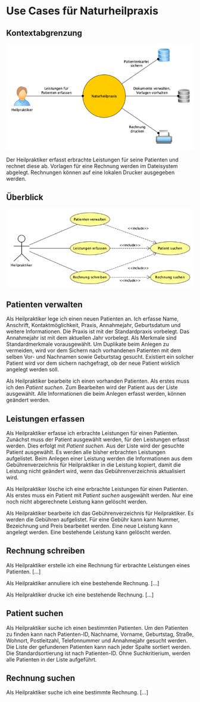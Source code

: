 # Use Cases für Naturheilpraxis

## Kontextabgrenzung

![Kontextdiagramm](Kontextdiagramm.png)

Der Heilpraktiker erfasst erbrachte Leistungen für seine Patienten und rechnet
diese ab. Vorlagen für eine Rechnung werden im Dateisystem abgelegt. Rechnungen
können auf eine lokalen Drucker ausgegeben werden.

## Überblick

![Überblick](Use-Cases.png)

## Patienten verwalten

Als Heilpraktiker lege ich einen neuen Patienten an. Ich erfasse Name,
Anschrift, Kontaktmöglichkeit, Praxis, Annahmejahr, Geburtsdatum und weitere
Informationen. Die Praxis ist mit der Standardpraxis vorbelegt. Das Annahmejahr
ist mit dem aktuellen Jahr vorbelegt. Als Merkmale sind Standardmerkmale
vorausgewählt. Um Duplikate beim Anlegen zu vermeiden, wird vor dem Sichern nach
vorhandenen Patienten mit dem selben Vor- und Nachnamen sowie Geburtstag
gesucht. Existiert ein solcher Patient wird vor dem sichern nachgefragt, ob der
neue Patient wirklich angelegt werden soll.

Als Heilpraktiker bearbeite ich einen vorhanden Patienten. Als erstes muss ich
den _Patient suchen_. Zum Bearbeiten wird der Patient aus der Liste ausgewählt.
Alle Informationen die beim Anlegen erfasst werden, können geändert werden.

## Leistungen erfassen

Als Heilpraktiker erfasse ich erbrachte Leistungen für einen Patienten. Zunächst
muss der Patient ausgewählt werden, für den Leistungen erfasst werden. Dies
erfolgt mit _Patient suchen_. Aus der Liste wird der gesuchte Patient
ausgewählt. Es werden alle bisher erbrachten Leistungen aufgelistet. Beim
Anlegen einer Leistung werden die Informationen aus dem Gebührenverzeichnis für
Heilpraktiker in die Leistung kopiert, damit die Leistung nicht geändert wird,
wenn das Gebührenverzeichnis aktualisiert wird.

Als Heilpraktiker lösche ich eine erbrachte Leistungen für einen Patienten. Als
erstes muss ein Patient mit _Patient suchen_ ausgewählt werden. Nur eine noch
nicht abgerechnete Leistung kann gelöscht werden.

Als Heilpraktiker bearbeite ich das Gebührenverzeichnis für Heilpraktiker. Es
werden die Gebühren aufgelistet. Für eine Gebühr kann kann Nummer, Bezeichnung
und Preis bearbeitet werden. Eine neue Leistung kann angelegt werden. Eine
bestehende Leistung kann gelöscht werden.

## Rechnung schreiben

Als Heilpraktiker erstelle ich eine Rechnung für erbrachte Leistungen eines
Patienten.
\[...\]

Als Heilpraktiker annuliere ich eine bestehende Rechnung.
\[...\]

Als Heilpraktiker drucke ich eine bestehende Rechnung.
\[...\]

## Patient suchen

Als Heilpraktiker suche ich einen bestimmten Patienten. Um den Patienten zu
finden kann nach Patienten-ID, Nachname, Vorname, Geburtstag, Straße, Wohnort,
Postleitzahl, Telefonnummer und Annahmejahr gesucht werden. Die Liste der
gefundenen Patienten kann nach jeder Spalte sortiert werden. Die
Standardsortierung ist nach Patienten-ID. Ohne Suchkritierium, werden alle
Patienten in der Liste aufgeführt.

## Rechnung suchen

Als Heilpraktiker suche ich eine bestimmte Rechnung.
\[...\]
